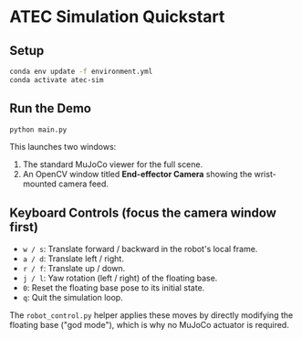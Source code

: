 # ATEC Simulation Quickstart

## Setup
```bash
conda env update -f environment.yml
conda activate atec-sim
```

## Run the Demo
```bash
python main.py
```
This launches two windows:
1. The standard MuJoCo viewer for the full scene.
2. An OpenCV window titled **End-effector Camera** showing the wrist-mounted camera feed.

## Keyboard Controls (focus the camera window first)
- `w / s`: Translate forward / backward in the robot's local frame.
- `a / d`: Translate left / right.
- `r / f`: Translate up / down.
- `j / l`: Yaw rotation (left / right) of the floating base.
- `0`: Reset the floating base pose to its initial state.
- `q`: Quit the simulation loop.

The `robot_control.py` helper applies these moves by directly modifying the floating base ("god mode"), which is why no MuJoCo actuator is required.
